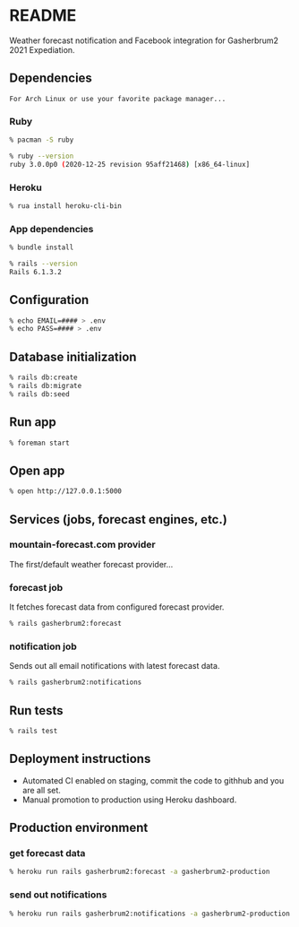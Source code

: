 # README

Weather forecast notification and Facebook integration for Gasherbrum2 2021 Expediation.



## Dependencies
    For Arch Linux or use your favorite package manager...
### Ruby
```sh
% pacman -S ruby
```
```sh
% ruby --version
ruby 3.0.0p0 (2020-12-25 revision 95aff21468) [x86_64-linux]
```

### Heroku
```sh
% rua install heroku-cli-bin
```

### App dependencies
```sh
% bundle install
```
```sh
% rails --version
Rails 6.1.3.2
```

## Configuration
```sh
% echo EMAIL=#### > .env
% echo PASS=#### > .env
```

## Database initialization
```sh
% rails db:create
% rails db:migrate
% rails db:seed
```

##  Run app
```sh
% foreman start
```

##  Open app
```sh
% open http://127.0.0.1:5000
```

## Services (jobs, forecast engines, etc.)
### mountain-forecast.com provider
The first/default weather forecast provider...

### forecast job
It fetches forecast data from configured forecast provider.
```sh
% rails gasherbrum2:forecast
```
### notification job
Sends out all email notifications with latest forecast data.
```sh
% rails gasherbrum2:notifications
```

##  Run tests
```sh
% rails test
```

## Deployment instructions
- Automated CI enabled on staging, commit the code to githhub and you are all set.
- Manual promotion to production using Heroku dashboard.

## Production environment
### get forecast data
```sh
% heroku run rails gasherbrum2:forecast -a gasherbrum2-production
```

### send out notifications
```sh
% heroku run rails gasherbrum2:notifications -a gasherbrum2-production
```
